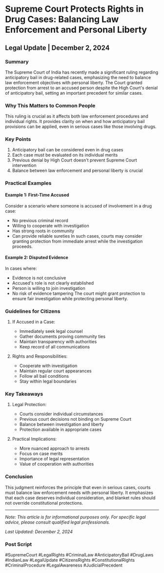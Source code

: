 # Supreme Court Protects Rights in Drug Cases: Balancing Law Enforcement and Personal Liberty

## Legal Update | December 2, 2024

### Summary
The Supreme Court of India has recently made a significant ruling regarding anticipatory bail in drug-related cases, emphasizing the need to balance law enforcement objectives with personal liberty. The Court granted protection from arrest to an accused person despite the High Court's denial of anticipatory bail, setting an important precedent for similar cases.

### Why This Matters to Common People
This ruling is crucial as it affects both law enforcement procedures and individual rights. It provides clarity on when and how anticipatory bail provisions can be applied, even in serious cases like those involving drugs.

### Key Points
1. Anticipatory bail can be considered even in drug cases
2. Each case must be evaluated on its individual merits
3. Previous denial by High Court doesn't prevent Supreme Court intervention
4. Balance between law enforcement and personal liberty is crucial

### Practical Examples

#### Example 1: First-Time Accused
Consider a scenario where someone is accused of involvement in a drug case:
- No previous criminal record
- Willing to cooperate with investigation
- Has strong roots in community
- Can provide reliable sureties
In such cases, courts may consider granting protection from immediate arrest while the investigation proceeds.

#### Example 2: Disputed Evidence
In cases where:
- Evidence is not conclusive
- Accused's role is not clearly established
- Person is willing to join investigation
- No risk of evidence tampering
The court might grant protection to ensure fair investigation while protecting personal liberty.

### Guidelines for Citizens

1. If Accused in a Case:
   - Immediately seek legal counsel
   - Gather documents proving community ties
   - Maintain transparency with authorities
   - Keep record of all communications

2. Rights and Responsibilities:
   - Cooperate with investigation
   - Maintain regular court appearances
   - Follow all bail conditions
   - Stay within legal boundaries

### Key Takeaways

1. Legal Protection:
   - Courts consider individual circumstances
   - Previous court decisions not binding on Supreme Court
   - Balance between investigation and liberty
   - Protection available in appropriate cases

2. Practical Implications:
   - More nuanced approach to arrests
   - Focus on case merits
   - Importance of legal representation
   - Value of cooperation with authorities

### Conclusion
This judgment reinforces the principle that even in serious cases, courts must balance law enforcement needs with personal liberty. It emphasizes that each case deserves individual consideration, and blanket rules should not override constitutional protections.

---

*Note: This article is for informational purposes only. For specific legal advice, please consult qualified legal professionals.*

*Last Updated: December 2, 2024*

### Post Script
#SupremeCourt #LegalRights #CriminalLaw #AnticipatoryBail #DrugLaws #IndianLaw #LegalUpdate #CitizensRights #ConstitutionalRights #CriminalProcedure #LegalAwareness #JudicialPrecedent